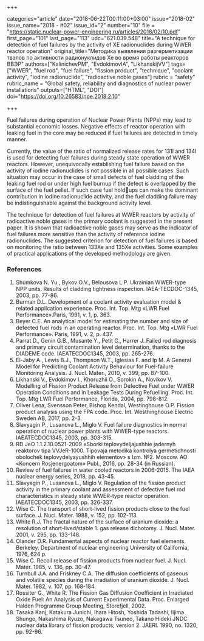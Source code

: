 +++

categories="article"
date="2018-06-22T00:11:00+03:00"
issue="2018-02"
issue_name="2018 - #02"
issue_id="2"
number="10"
file = "https://static.nuclear-power-engineering.ru/articles/2018/02/10.pdf"
first_page="101"
last_page="113"
udc="621.039.548"
title="A technique for detection of fuel failures by the activity of XE radionuclides during WWER reactor operation"
original_title="Методика выявления разгерметизации твэлов по активности радионуклидов Xe во время работы реакторов ВВЭР"
authors=["KalinichevPM", "EvdokimovIA", "LikhanskijVV"]
tags=["WWER", "fuel rod", "fuel failure", "fission product", "technique", "coolant activity", "iodine radionuclide", "radioactive noble gases"]
rubric = "safety"
rubric_name = "Global safety, reliability and diagnostics of nuclear power installations"
outputs=["HTML", "DOI"]
doi="https://doi.org/10.26583/npe.2018.2.10"

+++

Fuel failures during operation of Nuclear Power Plants (NPPs) may lead to
substantial economic losses. Negative effects of reactor operation with leaking fuel
in the core may be reduced if fuel failures are detected in timely manner.

Currently, the value of the ratio of normalized release rates for 131I and 134I is
used for detecting fuel failures during steady state operation of WWER reactors.
However, unequivocally establishing fuel failure based on the activity of iodine
radionuclides is not possible in all possible cases. Such situation may occur in the
case of small defects of fuel cladding of the leaking fuel rod or under high fuel
burnup if the defect is overlapped by the surface of the fuel pellet. If such case
fuel holdups can make the dominant contribution in iodine radionuclide activity,
and the fuel cladding failure may be indistinguishable against the background
activity level.

The technique for detection of fuel failures at WWER reactors by activity of
radioactive noble gases in the primary coolant is suggested in the present paper.
It is shown that radioactive noble gases may serve as the indicator of fuel failures
more sensitive than the activity of reference iodine radionuclides. The suggested
criterion for detection of fuel failures is based on monitoring the ratio between
133Xe and 135Xe activities. Some examples of practical applications of the developed
methodology are given.

### References

1. Shumkova N. Yu., Bykov O.V., Belousova L.P. Ukrainian WWER-type NPP units. Results of cladding tightness inspection. IAEA-TECDOC-1345, 2003, pp. 77-86.
2. Burman D.L. Development of a coolant activity evaluation model & related application experience. Proc. Int. Top. Mtg «LWR Fuel Performance».Paris, 1991, v. 1, p. 363.
3. Beyer C.E. An analytical model for estimating the number and size of defected fuel rods in an operating reactor. Proc. Int. Top. Mtg «LWR Fuel Performance». Paris, 1991, v. 2, p. 437.
4. Parrat D., Genin G.B., Musante Y., Petit C., Harrer J. Failed rod diagnosis and primary circuit contamination level determination, thanks to the DIADEME code. IAEATECDOC1345, 2003, pp. 265-276.
5. El-Jaby A., Lewis B.J., Thompson W.T., Iglesias F. and Ip M. A General Model for Predicting Coolant Activity Behaviour for Fuel-failure Monitoring Analysis. J. Nucl. Mater., 2010, v. 399, pp. 87-100.
6. Likhanski V., Evdokimov I., Khoruzhii O., Sorokin A., Novikov V. Modelling of Fission Product Release from Defective Fuel under WWER Operation Conditions and in Leakage Tests During Refuelling. Proc. Int. Top. Mtg LWR Fuel Performance, Florida, 2004, pp. 798-812.
7. Oliver Lena, Svensson Peter, Bishop Kendal, Westinghouse O.P. Fission product analysis using the FPA code. Proc. Int. Westhinghouse Electric Sweden AB, 2017, pp. 2-3.
8. Slavyagin P., Lusanova L., Miglo V. Fuel failure diagnostics in normal operation of nuclear power plants with WWER-type reactors. IAEATECDOC1345, 2003, pp. 303-315.
9. RD JeO 1.1.2.10.0521-2009 «Sborki teplovydeljajushhie jadernyh reaktorov tipa VVJeR-1000. Tipovaja metodika kontrolya germetichnosti obolochek teplovydelyayushhih elementov» s Izm. №2. Moscow. AO «Koncern Rosjenergoatom» Publ., 2016, pp. 28-34 (in Russian).
10. Review of fuel failures in water cooled reactors in 2006-2015. The IAEA nuclear energy series, 2018, pp. 43-45.
11. Slavyagin P., Lusanova L., Miglo V. Regulation of the fission product activity in the primary coolant and assessment of defective fuel rod characteristics in steady state WWER-type reactor operation. IAEATECDOC1345, 2003, pp. 326-337.
12. Wise C. The transport of short-lived fission products close to the fuel surface. J. Nucl. Mater. 1988, v. 152, pp. 102-113.
13. White R.J. The fractal nature of the surface of uranium dioxide: a resolution of short-lived/stable 1. gas release dichotomy. J. Nucl. Mater. 2001, v. 295, pp. 133-148.
14. Olander D.R. Fundamental aspects of nuclear reactor fuel elements. Berkeley. Department of nuclear engineering University of California, 1976, 624 p.
15. Wise C. Recoil release of fission products from nuclear fuel. J. Nucl. Mater. 1985, v. 136, pp. 30-47.
16. Turnbull J.A. and Friskney C.A. The diffusion coefficients of gaseous and volatile species during the irradiation of uranium dioxide. J. Nucl. Mater. 1982, v. 107, pp. 168-184.
17. Rossiter G., White R. The Fission Gas Diffusion Coefficient in Irradiated Oxide Fuel: An Analysis of Current Experimental Data. Proc. Enlarged Halden Programme Group Meeting, Storefjell, 2002.
18. Tasaka Kanj, Katakura Junichi, Ihara Hitosh, Yoshida Tadashi, Iijima Shungo, Nakashima Ryuzo, Nakagawa Tsuneo, Takano Hideki JNDC nuclear data library of fission products; version 2. JAERI. 1990, no. 1320, pp. 92-96.